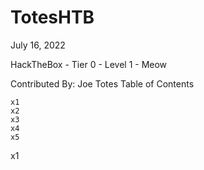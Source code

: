 # TotesHTB

July 16, 2022

HackTheBox - Tier 0 - Level 1 - Meow

Contributed By: Joe Totes
Table of Contents

    x1
    x2
    x3
    x4
    x5

x1
